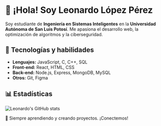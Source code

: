 # 👋 ¡Hola! Soy Leonardo López Pérez  

Soy estudiante de **Ingeniería en Sistemas Inteligentes** en la **Universidad Autónoma de San Luis Potosí**. Me apasiona el desarrollo web, la optimización de algoritmos y la ciberseguridad.  

## 🚀 Tecnologías y habilidades  
- **Lenguajes:** JavaScript, C, C++, SQL  
- **Front-end:** React, HTML, CSS  
- **Back-end:** Node.js, Express, MongoDB, MySQL  
- **Otros:** Git, Figma  

## 📊 Estadísticas  
![Leonardo's GitHub stats](https://github-readme-stats.vercel.app/api?username=TU_USUARIO&show_icons=true&theme=dark)

🌱 Siempre aprendiendo y creando proyectos. ¡Conectemos!
